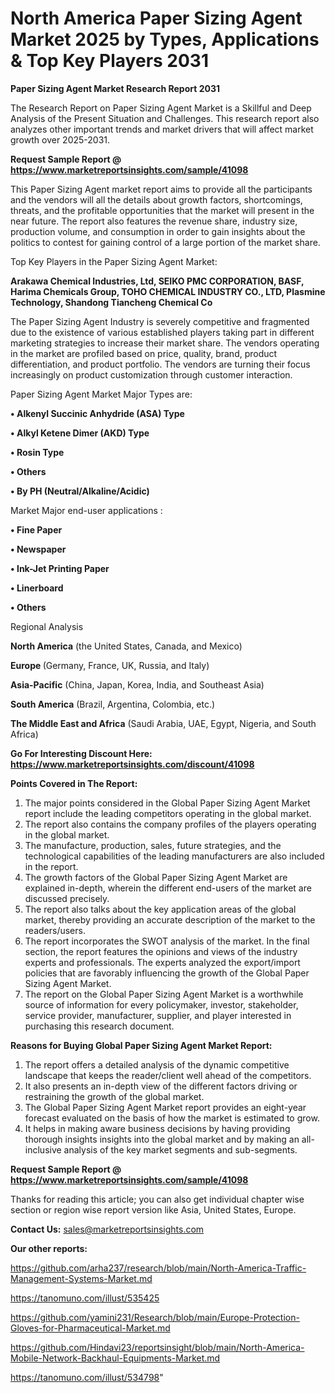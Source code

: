 # North America Paper Sizing Agent Market 2025 by Types, Applications & Top Key Players 2031

<strong>Paper Sizing Agent Market Research Report 2031</strong>

The Research Report on Paper Sizing Agent Market is a Skillful and Deep Analysis of the Present Situation and Challenges. This research report also analyzes other important trends and market drivers that will affect market growth over 2025-2031.

<strong>Request Sample Report @ <a href=https://www.marketreportsinsights.com/sample/41098>https://www.marketreportsinsights.com/sample/41098</a></strong>

This Paper Sizing Agent market report aims to provide all the participants and the vendors will all the details about growth factors, shortcomings, threats, and the profitable opportunities that the market will present in the near future. The report also features the revenue share, industry size, production volume, and consumption in order to gain insights about the politics to contest for gaining control of a large portion of the market share.

Top Key Players in the Paper Sizing Agent Market:

<strong>Arakawa Chemical Industries, Ltd, SEIKO PMC CORPORATION, BASF, Harima Chemicals Group, TOHO CHEMICAL INDUSTRY CO., LTD, Plasmine Technology, Shandong Tiancheng Chemical Co</strong>

The Paper Sizing Agent Industry is severely competitive and fragmented due to the existence of various established players taking part in different marketing strategies to increase their market share. The vendors operating in the market are profiled based on price, quality, brand, product differentiation, and product portfolio. The vendors are turning their focus increasingly on product customization through customer interaction.

Paper Sizing Agent Market Major Types are:

<strong>•  Alkenyl Succinic Anhydride (ASA) Type

•  Alkyl Ketene Dimer (AKD) Type

•  Rosin Type

•  Others

•  By PH (Neutral/Alkaline/Acidic)</strong>

Market Major end-user applications :

<strong>•  Fine Paper

•  Newspaper

•  Ink-Jet Printing Paper

•  Linerboard

•  Others</strong>

Regional Analysis

</u><strong><b>North America</b></strong> (the United States, Canada, and Mexico)

<strong><b>Europe </b></strong>(Germany, France, UK, Russia, and Italy)

<strong><b>Asia-Pacific</b></strong> (China, Japan, Korea, India, and Southeast Asia)

<strong><b>South America</b></strong> (Brazil, Argentina, Colombia, etc.)

<strong><b>The Middle East and Africa</b></strong> (Saudi Arabia, UAE, Egypt, Nigeria, and South Africa)

<strong>Go For Interesting Discount Here: <a href=https://www.marketreportsinsights.com/discount/41098>https://www.marketreportsinsights.com/discount/41098</a></strong>

<strong>Points Covered in The Report:</strong>
<ol>
  <li>The major points considered in the Global Paper Sizing Agent Market report include the leading competitors operating in the global market.</li>
  <li>The report also contains the company profiles of the players operating in the global market.</li>
  <li>The manufacture, production, sales, future strategies, and the technological capabilities of the leading manufacturers are also included in the report.</li>
  <li>The growth factors of the Global Paper Sizing Agent Market are explained in-depth, wherein the different end-users of the market are discussed precisely.</li>
  <li>The report also talks about the key application areas of the global market, thereby providing an accurate description of the market to the readers/users.</li>
  <li>The report incorporates the SWOT analysis of the market. In the final section, the report features the opinions and views of the industry experts and professionals. The experts analyzed the export/import policies that are favorably influencing the growth of the Global Paper Sizing Agent Market.</li>
  <li>The report on the Global Paper Sizing Agent Market is a worthwhile source of information for every policymaker, investor, stakeholder, service provider, manufacturer, supplier, and player interested in purchasing this research document.</li>
</ol>
<strong>Reasons for Buying Global Paper Sizing Agent Market Report:</strong>

<ol>
  <li>The report offers a detailed analysis of the dynamic competitive landscape that keeps the reader/client well ahead of the competitors.</li>
  <li>It also presents an in-depth view of the different factors driving or restraining the growth of the global market.</li>
  <li>The Global Paper Sizing Agent Market report provides an eight-year forecast evaluated on the basis of how the market is estimated to grow.</li>
  <li>It helps in making aware business decisions by having providing thorough insights insights into the global market and by making an all-inclusive analysis of the key market segments and sub-segments.</li>
</ol>
<strong>Request Sample Report @ <a href=https://www.marketreportsinsights.com/sample/41098>https://www.marketreportsinsights.com/sample/41098</a></strong>


Thanks for reading this article; you can also get individual chapter wise section or region wise report version like Asia, United States, Europe.

<strong>Contact Us:</strong>
sales@marketreportsinsights.com

<strong>Our other reports:</strong>

<a href=https://github.com/arha237/research/blob/main/North-America-Traffic-Management-Systems-Market.md>https://github.com/arha237/research/blob/main/North-America-Traffic-Management-Systems-Market.md</a>

<a href=https://tanomuno.com/illust/535425>https://tanomuno.com/illust/535425</a>

<a href=https://github.com/yamini231/Research/blob/main/Europe-Protection-Gloves-for-Pharmaceutical-Market.md>https://github.com/yamini231/Research/blob/main/Europe-Protection-Gloves-for-Pharmaceutical-Market.md</a>

<a href=https://github.com/Hindavi23/reportsinsight/blob/main/North-America-Mobile-Network-Backhaul-Equipments-Market.md>https://github.com/Hindavi23/reportsinsight/blob/main/North-America-Mobile-Network-Backhaul-Equipments-Market.md</a>

<a href=https://tanomuno.com/illust/534798>https://tanomuno.com/illust/534798</a>"
